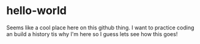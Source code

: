 # hello-world



Seems like a cool place here on this github thing.
I want to practice coding an build a history tis
why I'm here so I guess lets see how this goes!

